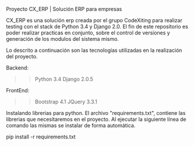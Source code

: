 ﻿Proyecto CX_ERP | Solución ERP para empresas

CX_ERP es una solución erp creada por el grupo CodeXiting para realizar testing con el stack de Python 3.4 y Django 2.0.
El fin de este repositorio es poder realizar practicas en conjunto, sobre el control de versiones y generación de los modulos del sistema mismo.

Lo descrito a continuación son las tecnologías utilizadas en la realización del proyecto.

Backend:
>> Python 3.4
>> Django 2.0.5

FrontEnd:
>> Bootstrap 4.1
>> JQuery 3.3.1

Instalando librerias para python. 
El archivo "requirements.txt", contiene las librerias que necesitaremos en el proyecto.
Al ejecutar la siguiente línea de comando las mismas se instalar de forma automática.

pip install -r requirements.txt


